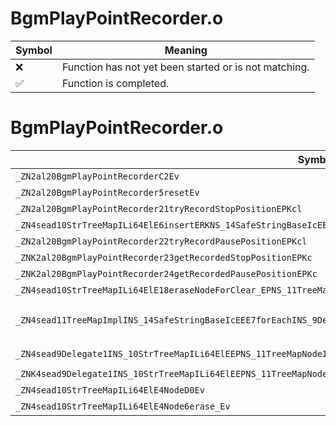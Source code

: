 # BgmPlayPointRecorder.o
| Symbol | Meaning 
| ------------- | ------------- 
| :x: | Function has not yet been started or is not matching. 
| :white_check_mark: | Function is completed. 


# BgmPlayPointRecorder.o
| Symbol (Mangled) | Symbol (Demangled) | Decompiled? |
| ------------- |  ------------- | ------------- |
| `_ZN2al20BgmPlayPointRecorderC2Ev` | `al::BgmPlayPointRecorder::BgmPlayPointRecorder(void)` | :white_check_mark: |
| `_ZN2al20BgmPlayPointRecorder5resetEv` | `al::BgmPlayPointRecorder::reset(void)` | :white_check_mark: |
| `_ZN2al20BgmPlayPointRecorder21tryRecordStopPositionEPKcl` | `al::BgmPlayPointRecorder::tryRecordStopPosition(char const*,long)` | :white_check_mark: |
| `_ZN4sead10StrTreeMapILi64ElE6insertERKNS_14SafeStringBaseIcEERKl` | `sead::StrTreeMap<64,long>::insert(sead::SafeStringBase<char> const&,long const&)` | :white_check_mark: |
| `_ZN2al20BgmPlayPointRecorder22tryRecordPausePositionEPKcl` | `al::BgmPlayPointRecorder::tryRecordPausePosition(char const*,long)` | :white_check_mark: |
| `_ZNK2al20BgmPlayPointRecorder23getRecordedStopPositionEPKc` | `al::BgmPlayPointRecorder::getRecordedStopPosition(char const*)const` | :white_check_mark: |
| `_ZNK2al20BgmPlayPointRecorder24getRecordedPausePositionEPKc` | `al::BgmPlayPointRecorder::getRecordedPausePosition(char const*)const` | :white_check_mark: |
| `_ZN4sead10StrTreeMapILi64ElE18eraseNodeForClear_EPNS_11TreeMapNodeINS_14SafeStringBaseIcEEEE` | `sead::StrTreeMap<64,long>::eraseNodeForClear_(sead::TreeMapNode<sead::SafeStringBase<char>> *)` | :white_check_mark: |
| `_ZN4sead11TreeMapImplINS_14SafeStringBaseIcEEE7forEachINS_9Delegate1INS_10StrTreeMapILi64ElEEPNS_11TreeMapNodeIS2_EEEEEEvSA_RKT_` | `void sead::TreeMapImpl<sead::SafeStringBase<char>>::forEach<sead::Delegate1<sead::StrTreeMap<64,long>,sead::TreeMapNode<sead::SafeStringBase<char>> *>>(sead::TreeMapNode<sead::SafeStringBase<char>> *,sead::Delegate1<sead::StrTreeMap<64,long>,sead::TreeMapNode<sead::SafeStringBase<char>> *> const&)` | :white_check_mark: |
| `_ZN4sead9Delegate1INS_10StrTreeMapILi64ElEEPNS_11TreeMapNodeINS_14SafeStringBaseIcEEEEE6invokeES7_` | `sead::Delegate1<sead::StrTreeMap<64,long>,sead::TreeMapNode<sead::SafeStringBase<char>> *>::invoke(sead::TreeMapNode<sead::SafeStringBase<char>> *)` | :white_check_mark: |
| `_ZNK4sead9Delegate1INS_10StrTreeMapILi64ElEEPNS_11TreeMapNodeINS_14SafeStringBaseIcEEEEE5cloneEPNS_4HeapE` | `sead::Delegate1<sead::StrTreeMap<64,long>,sead::TreeMapNode<sead::SafeStringBase<char>> *>::clone(sead::Heap *)const` | :white_check_mark: |
| `_ZN4sead10StrTreeMapILi64ElE4NodeD0Ev` | `sead::StrTreeMap<64,long>::Node::~Node()` | :white_check_mark: |
| `_ZN4sead10StrTreeMapILi64ElE4Node6erase_Ev` | `sead::StrTreeMap<64,long>::Node::erase_(void)` | :white_check_mark: |
